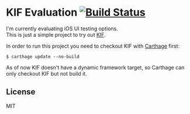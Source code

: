 # KIF Evaluation [![Build Status](https://travis-ci.org/juliangrosshauser/KIF-Evaluation.svg?branch=master)](https://travis-ci.org/juliangrosshauser/KIF-Evaluation)

I'm currently evaluating iOS UI testing options.  
This is just a simple project to try out [KIF](https://github.com/kif-framework/KIF).

In order to run this project you need to checkout KIF with [Carthage](https://github.com/Carthage/Carthage) first:

```shell
$ carthage update --no-build
```

As of now KIF doesn't have a dynamic framework target, so Carthage can only checkout KIF but not build it.

## License

MIT
